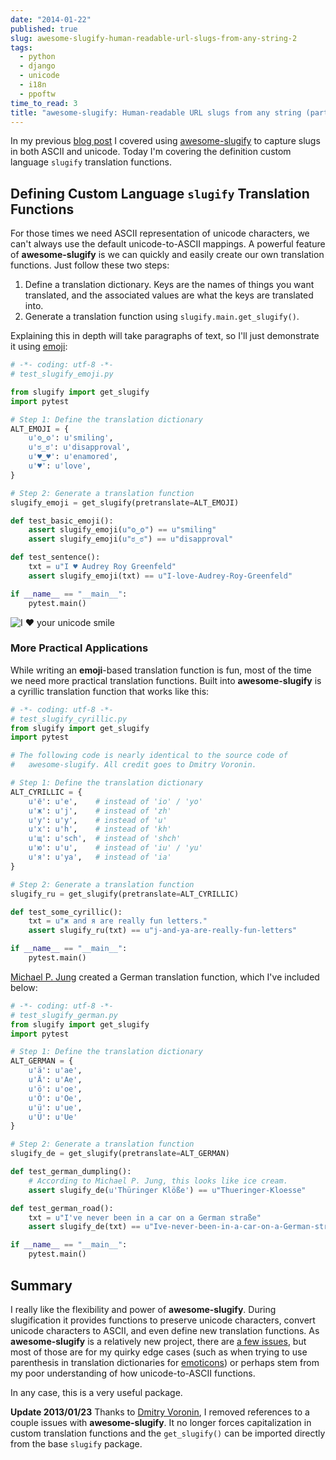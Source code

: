 ```yaml
---
date: "2014-01-22"
published: true
slug: awesome-slugify-human-readable-url-slugs-from-any-string-2
tags:
  - python
  - django
  - unicode
  - i18n
  - ppoftw
time_to_read: 3
title: "awesome-slugify: Human-readable URL slugs from any string (part 2)"
---
```


In my previous [blog
post](/awesome-slugify-human-readable-url-slugs-from-any-string.html)
I covered using
[awesome-slugify](https://pypi.python.org/pypi/awesome-slugify) to
capture slugs in both ASCII and unicode. Today I'm covering the
definition custom language `slugify` translation functions.

## Defining Custom Language `slugify` Translation Functions

For those times we need ASCII representation of unicode characters, we
can't always use the default unicode-to-ASCII mappings. A powerful
feature of **awesome-slugify** is we can quickly and easily create our
own translation functions. Just follow these two steps:

1.  Define a translation dictionary. Keys are the names of things you
    want translated, and the associated values are what the keys are
    translated into.
2.  Generate a translation function using `slugify.main.get_slugify()`.

Explaining this in depth will take paragraphs of text, so I'll just
demonstrate it using [emoji](https://en.wikipedia.org/wiki/Emoji):

```python
# -*- coding: utf-8 -*-
# test_slugify_emoji.py

from slugify import get_slugify
import pytest

# Step 1: Define the translation dictionary
ALT_EMOJI = {
    u'ʘ‿ʘ': u'smiling',
    u'ಠ_ಠ': u'disapproval',
    u'♥‿♥': u'enamored',
    u'♥': u'love',
}

# Step 2: Generate a translation function
slugify_emoji = get_slugify(pretranslate=ALT_EMOJI)

def test_basic_emoji():
    assert slugify_emoji(u"ʘ‿ʘ") == u"smiling"
    assert slugify_emoji(u"ಠ_ಠ") == u"disapproval"

def test_sentence():
    txt = u"I ♥ Audrey Roy Greenfeld"
    assert slugify_emoji(txt) == u"I-love-Audrey-Roy-Greenfeld"

if __name__ == "__main__":
    pytest.main()
```

![I ♥ your unicode smile](/images/i-♥-your-unicode-smile.png)

### More Practical Applications

While writing an **emoji**-based translation function is fun, most of
the time we need more practical translation functions. Built into
**awesome-slugify** is a cyrillic translation function that works like
this:

```python
# -*- coding: utf-8 -*-
# test_slugify_cyrillic.py
from slugify import get_slugify
import pytest

# The following code is nearly identical to the source code of
#   awesome-slugify. All credit goes to Dmitry Voronin.

# Step 1: Define the translation dictionary
ALT_CYRILLIC = {
    u'ё': u'e',    # instead of 'io' / 'yo'
    u'ж': u'j',    # instead of 'zh'
    u'у': u'y',    # instead of 'u'
    u'х': u'h',    # instead of 'kh'
    u'щ': u'sch',  # instead of 'shch'
    u'ю': u'u',    # instead of 'iu' / 'yu'
    u'я': u'ya',   # instead of 'ia'
}

# Step 2: Generate a translation function
slugify_ru = get_slugify(pretranslate=ALT_CYRILLIC)

def test_some_cyrillic():
    txt = u"ж and я are really fun letters."
    assert slugify_ru(txt) == u"j-and-ya-are-really-fun-letters"

if __name__ == "__main__":
    pytest.main()
```

[Michael P. Jung](https://bikeshedder.com/) created a German translation
function, which I've included below:

```python
# -*- coding: utf-8 -*-
# test_slugify_german.py
from slugify import get_slugify
import pytest

# Step 1: Define the translation dictionary
ALT_GERMAN = {
    u'ä': u'ae',
    u'Ä': u'Ae',
    u'ö': u'oe',
    u'Ö': u'Oe',
    u'ü': u'ue',
    u'Ü': u'Ue'
}

# Step 2: Generate a translation function
slugify_de = get_slugify(pretranslate=ALT_GERMAN)

def test_german_dumpling():
    # According to Michael P. Jung, this looks like ice cream.
    assert slugify_de(u'Thüringer Klöße') == u"Thueringer-Kloesse"

def test_german_road():
    txt = u"I've never been in a car on a German straße"
    assert slugify_de(txt) == u"Ive-never-been-in-a-car-on-a-German-strasse"

if __name__ == "__main__":
    pytest.main()
```

## Summary

I really like the flexibility and power of **awesome-slugify**. During
slugification it provides functions to preserve unicode characters,
convert unicode characters to ASCII, and even define new translation
functions. As **awesome-slugify** is a relatively new project, there are
[a few issues](https://github.com/dimka665/awesome-slugify/issues), but
most of those are for my quirky edge cases (such as when trying to use
parenthesis in translation dictionaries for
[emoticons](https://en.wikipedia.org/wiki/Emoticons)) or perhaps stem
from my poor understanding of how unicode-to-ASCII functions.

In any case, this is a very useful package.

**Update 2013/01/23** Thanks to [Dmitry
Voronin](https://github.com/dimka665), I removed references to a couple
issues with **awesome-slugify**. It no longer forces capitalization in
custom translation functions and the `get_slugify()` can be imported
directly from the base `slugify` package.
